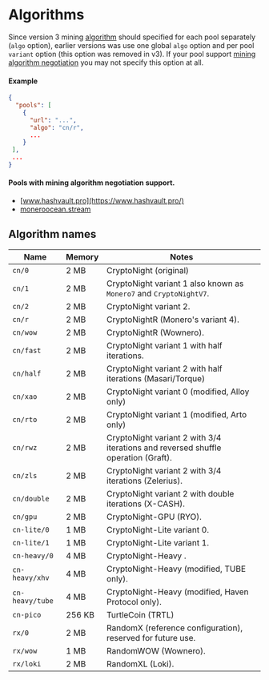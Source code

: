# Algorithms

Since version 3 mining [algorithm](#algorithm-names) should specified for each pool separately (`algo` option), earlier versions was use one global `algo` option and per pool `variant` option (this option was removed in v3). If your pool support [mining algorithm negotiation](https://github.com/xmrig/xmrig-proxy/issues/168) you may not specify this option at all.
 
#### Example
```json
{
  "pools": [
    {
      "url": "...",
      "algo": "cn/r",
      ...
    }
 ],
 ...
}
```

#### Pools with mining algorithm negotiation support.

 * [www.hashvault.pro](https://www.hashvault.pro/)
 * [moneroocean.stream](https://moneroocean.stream)
 
 ## Algorithm names

| Name            | Memory | Notes                                                                                |
|-----------------|--------|--------------------------------------------------------------------------------------|
| `cn/0`          |   2 MB | CryptoNight (original)                                                               |
| `cn/1`          |   2 MB | CryptoNight variant 1 also known as `Monero7` and `CryptoNightV7`.                   |
| `cn/2`          |   2 MB | CryptoNight variant 2.                                                               |
| `cn/r`          |   2 MB | CryptoNightR (Monero's variant 4).                                                   |
| `cn/wow`        |   2 MB | CryptoNightR (Wownero).                                                              |
| `cn/fast`       |   2 MB | CryptoNight variant 1 with half iterations.                                          |
| `cn/half`       |   2 MB | CryptoNight variant 2 with half iterations (Masari/Torque)                           |
| `cn/xao`        |   2 MB | CryptoNight variant 0 (modified, Alloy only)                                         |
| `cn/rto`        |   2 MB | CryptoNight variant 1 (modified, Arto only)                                          |
| `cn/rwz`        |   2 MB | CryptoNight variant 2 with 3/4 iterations and reversed shuffle operation (Graft).    |
| `cn/zls`        |   2 MB | CryptoNight variant 2 with 3/4 iterations (Zelerius).                                |
| `cn/double`     |   2 MB | CryptoNight variant 2 with double iterations (X-CASH).                               |
| `cn/gpu`        |   2 MB | CryptoNight-GPU (RYO).                                                               |
| `cn-lite/0`     |   1 MB | CryptoNight-Lite variant 0.                                                          |
| `cn-lite/1`     |   1 MB | CryptoNight-Lite variant 1.                                                          |
| `cn-heavy/0`    |   4 MB | CryptoNight-Heavy       .                                                            |
| `cn-heavy/xhv`  |   4 MB | CryptoNight-Heavy (modified, TUBE only).                                             |
| `cn-heavy/tube` |   4 MB | CryptoNight-Heavy (modified, Haven Protocol only).                                   |
| `cn-pico`       | 256 KB | TurtleCoin (TRTL)                                                                    |
| `rx/0`          |   2 MB | RandomX (reference configuration), reserved for future use.                          |
| `rx/wow`        |   1 MB | RandomWOW (Wownero).                                                                 |
| `rx/loki`       |   2 MB | RandomXL (Loki).                                                                     |
